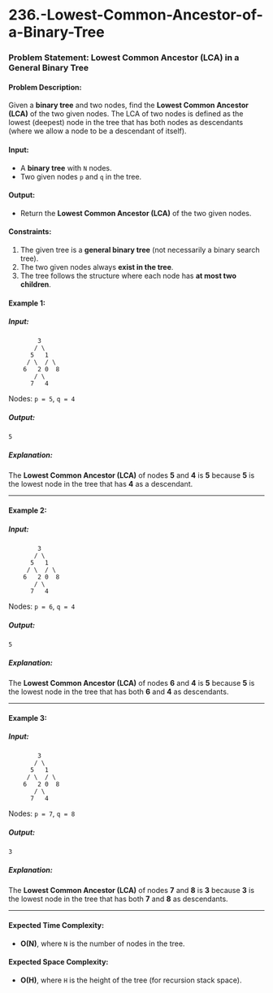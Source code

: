 # 236.-Lowest-Common-Ancestor-of-a-Binary-Tree

### **Problem Statement: Lowest Common Ancestor (LCA) in a General Binary Tree**  

#### **Problem Description:**  
Given a **binary tree** and two nodes, find the **Lowest Common Ancestor (LCA)** of the two given nodes. The LCA of two nodes is defined as the lowest (deepest) node in the tree that has both nodes as descendants (where we allow a node to be a descendant of itself).

#### **Input:**  
- A **binary tree** with `N` nodes.  
- Two given nodes `p` and `q` in the tree.  

#### **Output:**  
- Return the **Lowest Common Ancestor (LCA)** of the two given nodes.  

#### **Constraints:**  
1. The given tree is a **general binary tree** (not necessarily a binary search tree).  
2. The two given nodes always **exist in the tree**.  
3. The tree follows the structure where each node has **at most two children**.  

#### **Example 1:**  
##### **Input:**  
```
        3
       / \
      5   1
     / \  / \
    6   2 0  8
       / \
      7   4
```
Nodes: `p = 5`, `q = 4`

##### **Output:**  
```
5
```

##### **Explanation:**  
The **Lowest Common Ancestor (LCA)** of nodes **5** and **4** is **5** because **5** is the lowest node in the tree that has **4** as a descendant.

---

#### **Example 2:**  
##### **Input:**  
```
        3
       / \
      5   1
     / \  / \
    6   2 0  8
       / \
      7   4
```
Nodes: `p = 6`, `q = 4`

##### **Output:**  
```
5
```

##### **Explanation:**  
The **Lowest Common Ancestor (LCA)** of nodes **6** and **4** is **5** because **5** is the lowest node in the tree that has both **6** and **4** as descendants.

---

#### **Example 3:**  
##### **Input:**  
```
        3
       / \
      5   1
     / \  / \
    6   2 0  8
       / \
      7   4
```
Nodes: `p = 7`, `q = 8`

##### **Output:**  
```
3
```

##### **Explanation:**  
The **Lowest Common Ancestor (LCA)** of nodes **7** and **8** is **3** because **3** is the lowest node in the tree that has both **7** and **8** as descendants.

---

#### **Expected Time Complexity:**  
- **O(N)**, where `N` is the number of nodes in the tree.  

#### **Expected Space Complexity:**  
- **O(H)**, where `H` is the height of the tree (for recursion stack space).  
